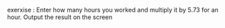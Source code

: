 exerxise :
Enter how many hours you worked and
multiply it by 5.73 for an hour.
Output the result on the screen